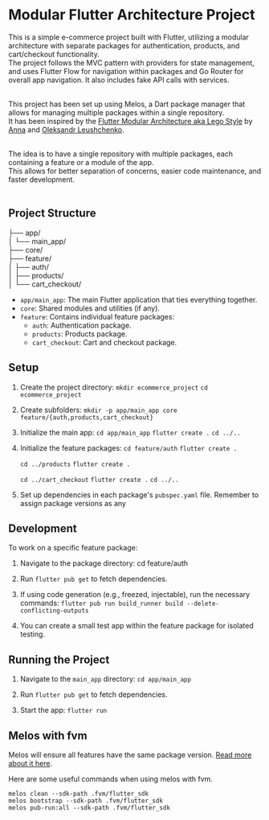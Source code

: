 # Modular Flutter Architecture Project
This is a simple e-commerce project built with Flutter, utilizing a modular architecture with separate packages for authentication, products, and cart/checkout functionality. <br />
The project follows the MVC pattern with providers for state management, and uses Flutter Flow for navigation within packages and Go Router for overall app navigation. 
It also includes fake API calls with services. <br /><br />

This project has been set up using Melos, a Dart package manager that allows for managing multiple packages within a single repository. <br />
It has been inspired by the [Flutter Modular Architecture aka Lego Style](https://www.youtube.com/watch?v=Ap-cRFRScQw&t=2s) by [Anna](https://github.com/foxanna) and [Oleksandr Leushchenko](https://github.com/foxanna/flutter_theme_workshop). <br /><br />

The idea is to have a single repository with multiple packages, each containing a feature or a module of the app. <br />
This allows for better separation of concerns, easier code maintenance, and faster development. <br /><br />

## Project Structure

├── app/ <br />
│   └── main_app/ <br />
├── core/ <br />
├── feature/ <br />
│   ├── auth/ <br />
│   ├── products/ <br />
│   └── cart_checkout/ <br />

- `app/main_app`: The main Flutter application that ties everything together.
- `core`: Shared modules and utilities (if any).
- `feature`: Contains individual feature packages:
    - `auth`: Authentication package.
    - `products`: Products package.
    - `cart_checkout`: Cart and checkout package.

## Setup

1. Create the project directory:
   `mkdir ecommerce_project`
   `cd ecommerce_project`

2. Create subfolders:
   `mkdir -p app/main_app core feature/{auth,products,cart_checkout}`

3. Initialize the main app:
   `cd app/main_app`
   `flutter create .`
   `cd ../..`

4. Initialize the feature packages:
   `cd feature/auth`
   `flutter create .`

   `cd ../products`
   `flutter create .`

   `cd ../cart_checkout`
   `flutter create .`
   `cd ../..`

5. Set up dependencies in each package's `pubspec.yaml` file. Remember to assign package versions as any

## Development

To work on a specific feature package:

1. Navigate to the package directory:
   cd feature/auth

2. Run `flutter pub get` to fetch dependencies.

3. If using code generation (e.g., freezed, injectable), run the necessary commands:
   `flutter pub run build_runner build --delete-conflicting-outputs`

4. You can create a small test app within the feature package for isolated testing.

## Running the Project

1. Navigate to the `main_app` directory:
   `cd app/main_app`

2. Run `flutter pub get` to fetch dependencies.

3. Start the app:
   `flutter run`

## Melos with fvm
Melos will ensure all features have the same package version. [Read more about it here](https://melos.invertase.dev/~melos-latest/).

Here are some useful commands when using melos with fvm.

`melos clean --sdk-path .fvm/flutter_sdk` <br />
`melos bootstrap --sdk-path .fvm/flutter_sdk` <br />
`melos pub-run:all --sdk-path .fvm/flutter_sdk` <br />
